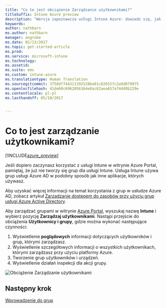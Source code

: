 ```yaml
---
title: "Co to jest obciążenie Zarządzanie użytkownikami?"
titleSuffix: Intune Azure preview
description: "Wersja zapoznawcza usługi Intune Azure: dowiedz się, jak wyświetlać użytkowników i zarządzać nimi przy użyciu programu Microsoft Intune i platformy Azure."
keywords: 
author: nathbarn
ms.author: nathbarn
manager: angrobe
ms.date: 02/13/2017
ms.topic: get-started-article
ms.prod: 
ms.service: microsoft-intune
ms.technology: 
ms.assetid: 
ms.suite: ems
ms.custom: intune-azure
ms.translationtype: Human Translation
ms.sourcegitcommit: 3758df744311392528be01c826527c2a9d879975
ms.openlocfilehash: 41de68c6962056164e8ac62aea657a74dd9b229e
ms.contentlocale: pl-pl
ms.lasthandoff: 05/10/2017


---
```


# <a name="what-is-user-management"></a>Co to jest zarządzanie użytkownikami?


[!INCLUDE[azure_preview](../includes/azure_preview.md)]

Jeśli dopiero zaczynasz korzystać z usługi Intune w witrynie Azure Portal, pamiętaj, że już nie tworzy się grup dla usługi Intune. Usługa Intune używa grup usługi Azure AD w podobny sposób jak inne aplikacje, których używasz.

Aby uzyskać więcej informacji na temat korzystania z grup w usłudze Azure AD, zobacz artykuł [Zarządzanie dostępem do zasobów przy użyciu grup usługi Azure Active Directory](https://docs.microsoft.com/azure/active-directory/active-directory-manage-groups).

Aby zarządzać grupami w witrynie [Azure Portal](https://portal.azure.com), wyszukaj nazwę **Intune** i wybierz pozycję **Zarządzaj użytkownikami**. Nastąpi przejście do obciążenia **Użytkownicy i grupy**, gdzie można wykonać następujące czynności:

1. Wyświetlenie **poglądowych** informacji dotyczących użytkowników i grup, którymi zarządzasz.
2. Wyświetlenie szczegółowych informacji o wszystkich użytkownikach, którymi zarządzasz przy użyciu platformy Azure.
3. Tworzenie grup użytkowników i urządzeń.
4. Wyświetlenie działań inspekcji dla akcji grupy.

![Obciążenie Zarządzanie użytkownikami](./media/manage-users.png)


## <a name="next-step"></a>Następny krok

[Wprowadzenie do grup](../manage-users/get-started-with-groups.md)

